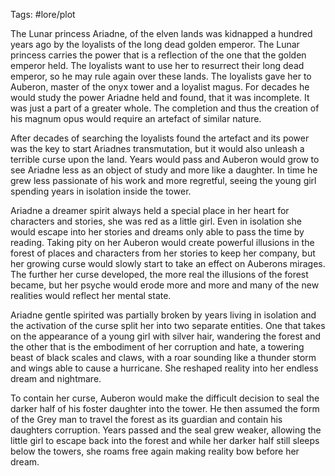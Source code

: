 Tags: #lore/plot

The Lunar princess Ariadne, of the elven lands was kidnapped a hundred years ago by the loyalists of the long dead golden emperor. The Lunar princess carries the power that is a reflection of the one that the golden emperor held. The loyalists want to use her to resurrect their long dead emperor, so he may rule again over these lands. The loyalists gave her to Auberon, master of the onyx tower and a loyalist magus. For decades he would study the power Ariadne held and found, that it was incomplete. It was just a part of a greater whole. The completion and thus the creation of his magnum opus would require an artefact of similar nature. 

After decades of searching the loyalists found the artefact and its power was the key to start Ariadnes transmutation, but it would also unleash a terrible curse upon the land. Years would pass and Auberon would grow to see Ariadne less as an object of study and more like a daughter. In time he grew less passionate of his work and more regretful, seeing the young girl spending years in isolation inside the tower. 

Ariadne a dreamer spirit always held a special place in her heart for characters and stories, she was red as a little girl. Even in isolation she would escape into her stories and dreams only able to pass the time by reading. Taking pity on her Auberon would create powerful illusions in the forest of places and characters from her stories to keep her company, but her growing curse would slowly start to take an effect on Auberons mirages. The further her curse developed, the more real the illusions of the forest became, but her psyche would erode more and more and many of the new realities would reflect her mental state.   

Ariadne gentle spirited was partially broken by years living in isolation and the activation of the curse split her into two separate entities. One that takes on the appearance of a young girl with silver hair, wandering the forest and the other that is the embodiment of her corruption and hate, a towering beast of black scales and claws, with a roar sounding like a thunder storm and wings able to cause a hurricane. 
She reshaped reality into her endless dream and nightmare.

To contain her curse, Auberon would make the difficult decision to seal the darker half of his foster daughter into the tower. He then assumed the form of the Grey man to travel the forest as its guardian and contain his daughters corruption. Years passed and the seal grew weaker, allowing the little girl to escape back into the forest and while her darker half still sleeps below the towers, she roams free again making reality bow before her dream.  